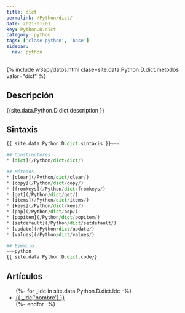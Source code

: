 ```yaml
---
title: dict
permalink: /Python/dict/
date: 2021-01-01
key: Python.D.dict
category: python
tags: ['clase python', 'base']
sidebar: 
  nav: python
---
```


{% include w3api/datos.html clase=site.data.Python.D.dict.metodos valor="dict" %}

## Descripción
{{site.data.Python.D.dict.description }}

## Sintaxis
~~~python
{{ site.data.Python.D.dict.sintaxis }}~~~

## Constructores
* [dict](/Python/dict/dict/)

## Métodos
* [clear](/Python/dict/clear/)
* [copy](/Python/dict/copy/)
* [fromkeys](/Python/dict/fromkeys/)
* [get](/Python/dict/get/)
* [items](/Python/dict/items/)
* [keys](/Python/dict/keys/)
* [pop](/Python/dict/pop/)
* [popitem](/Python/dict/popitem/)
* [setdefault](/Python/dict/setdefault/)
* [update](/Python/dict/update/)
* [values](/Python/dict/values/)

## Ejemplo
~~~python
{{ site.data.Python.D.dict.code}}
~~~

## Artículos
<ul>
{%- for _ldc in site.data.Python.D.dict.ldc -%}
   <li>
       <a href="{{_ldc['url'] }}">{{ _ldc['nombre'] }}</a>
   </li>
{%- endfor -%}
</ul>
